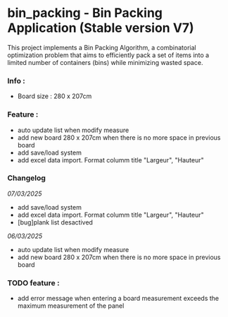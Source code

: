 <h1>bin_packing - Bin Packing Application (Stable version V7) </h1>

This project implements a Bin Packing Algorithm, a combinatorial optimization problem that aims to efficiently pack a set of items into a limited number of containers (bins) while minimizing wasted space.

<h3>Info :</h3>

<ul>
  <li>Board size : 280 x 207cm</li>
</ul>

<h3>Feature :</h3>

<ul>
  <li>auto update list when modify measure</li>
  <li>add new board 280 x 207cm when there is no more space in previous board</li>
  <li>add save/load system</li>
  <li>add excel data import. Format columm title "Largeur", "Hauteur"</li>
</ul>

<h3>Changelog</h3>

*07/03/2025*
<ul>
  <li>add save/load system</li>
  <li>add excel data import. Format columm title "Largeur", "Hauteur"</li>
  <li>[bug]plank list desactived</li>
</ul>


*06/03/2025*
<ul>
  <li>auto update list when modify measure</li>
  <li>add new board 280 x 207cm when there is no more space in previous board</li>
</ul>

<h3>TODO feature :</h3>
<ul>
  <li>add error message when entering a board measurement exceeds the maximum measurement of the panel</li>
</ul>
